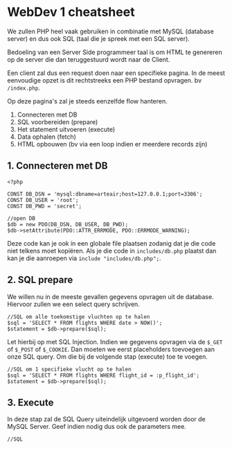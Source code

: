 # WebDev 1 cheatsheet

We zullen PHP heel vaak gebruiken in combinatie met MySQL (database server) en dus ook SQL (taal die je spreek met een SQL server).

Bedoeling van een Server Side programmeer taal is om HTML te genereren op de server die dan teruggestuurd wordt naar de Client.

Een client zal dus een request doen naar een specifieke pagina. In de meest eenvoudige opzet is dit rechtstreeks een PHP bestand opvragen. bv `/index.php`.

Op deze pagina's zal je steeds eenzelfde flow hanteren.

1. Connecteren met DB
2. SQL voorbereiden (prepare)
3. Het statement uitvoeren (execute)
4. Data ophalen (fetch)
5. HTML opbouwen (bv via een loop indien er meerdere records zijn)

## 1. Connecteren met DB

```
<?php

CONST DB_DSN = 'mysql:dbname=arteair;host=127.0.0.1;port=3306';
CONST DB_USER = 'root';
CONST DB_PWD = 'secret';

//open DB
$db = new PDO(DB_DSN, DB_USER, DB_PWD);
$db->setAttribute(PDO::ATTR_ERRMODE, PDO::ERRMODE_WARNING);
```

Deze code kan je ook in een globale file plaatsen zodanig dat je die code niet telkens moet kopiëren. Als je die code in `includes/db.php` plaatst dan kan je die aanroepen via `include "includes/db.php";`.

## 2. SQL prepare

We willen nu in de meeste gevallen gegevens opvragen uit de database. Hiervoor zullen we een select query schrijven.

```
//SQL om alle toekomstige vluchten op te halen
$sql = 'SELECT * FROM flights WHERE date > NOW()';
$statement = $db->prepare($sql);
```

Let hierbij op met SQL Injection. Indien we gegevens opvragen via de `$_GET` of `$_POST` of `$_COOKIE`. Dan moeten we eerst placeholders toevoegen aan onze SQL query. Om die bij de volgende stap (execute) toe te voegen.

```
//SQL om 1 specifieke vlucht op te halen
$sql = 'SELECT * FROM flights WHERE flight_id = :p_flight_id';
$statement = $db->prepare($sql);
```

## 3. Execute

In deze stap zal de SQL Query uiteindelijk uitgevoerd worden door de MySQL Server. Geef indien nodig dus ook de parameters mee.

```
//SQL 
```